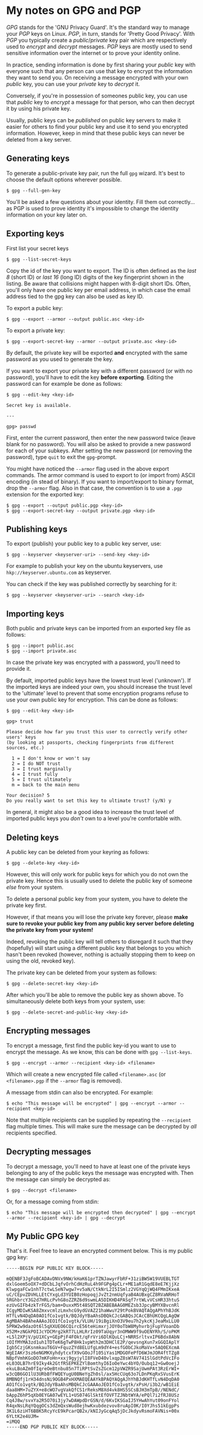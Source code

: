 # My notes on GPG and PGP
_GPG_ stands for the 'GNU Privacy Guard'. It's the standard way to manage your _PGP_
keys on Linux. _PGP_, in turn, stands for 'Pretty Good Privacy'. With _PGP_ you
typically create a _public_/_private_ key pair which are respectively used to _encrypt_
and _decrypt_ messages. _PGP_ keys are mostly used to send sensitive information over
the internet or to prove your identity online.

In practice, sending information is done by first sharing your _public_ key with
everyone such that any person can use that key to encrypt the information they want to
send you. On receiving a message encrypted with your own _public_ key,
you can use your _private_ key to _decrypt_ it.

Conversely, if you're in possession of someones public key, you can use that _public_
key to _encrypt_ a message for that person, who can then decrypt it by using his private
key.

Usually, public keys can be _published_ on public key servers to make it easier for
others to find your public key and use it to send you encrypted information. However,
keep in mind that these public keys can never be deleted from a key server.

## Generating keys

To generate a public-private key pair, run the full `gpg` wizard. It's best to choose
the default options wherever possible.

```
$ gpg --full-gen-key
```

You'll be asked a few questions about your identity. Fill them out correctly... as PGP
is used to prove identity it's impossible to change the identity information on
your key later on.

## Exporting keys

First list your secret keys

```
$ gpg --list-secret-keys
```

Copy the id of the key you want to export. The ID is often defined as the _last 8_
(short ID) or _last 16_ (long ID) digits of the key fingerprint shown in the listing. Be
aware that collisions might happen with 8-digit short IDs. Often, you'll only have one
public key per email address, in which case the email address tied to the gpg key can
also be used as key ID.

To export a public key:

```
$ gpg --export --armor --output public.asc <key-id>
```

To export a private key:

```
$ gpg --export-secret-key --armor --output private.asc <key-id>
```

By default, the private key will be exported **and** encrypted with the same password
as you used to generate the key.

If you want to export your private key with a different password (or with no password),
you'll have to edit the key **before exporting**. Editing the password can for example
be done as follows:

```
$ gpg --edit-key <key-id>

Secret key is available.

---

gpg> passwd
```

First, enter the current password, then enter the new password twice (leave blank for no
password). You will also be asked to provide a new password for each of your subkeys.
After setting the new password (or removing the password), type `quit` to exit the
`gpg`-prompt.

You might have noticed the `--armor` flag used in the above export commands. The armor
command is used to export to (or import from) ASCII encoding (in stead of binary). If
you want to import/export to binary format, drop the `--armor` flag. Also in that case,
the convention is to use a `.pgp` extension for the exported key:

```
$ gpg --export --output public.pgp <key-id>
$ gpg --export-secret-key --output private.pgp <key-id>
```

## Publishing keys

To export (publish) your public key to a public key server, use:

```
$ gpg --keyserver <keyserver-uri> --send-key <key-id>
```

For example to publish your key on the ubuntu keyservers, use
`hkp://keyserver.ubuntu.com` as keyserver.

You can check if the key was published correctly by searching for it:

```
$ gpg --keyserver <keyserver-uri> --search <key-id>
```

## Importing keys

Both public and private keys can be imported from an exported key file as follows:

```
$ gpg --import public.asc
$ gpg --import private.asc
```

In case the private key was encrypted with a password, you'll need to provide it.

By default, imported public keys have the lowest trust level ('unknown'). If the
imported keys are indeed your own, you should increase the trust level to the 'ultimate'
level to prevent that some encryption programs refuse to use your own public key for
encryption. This can be done as follows:

```
$ gpg --edit-key <key-id>

gpg> trust

Please decide how far you trust this user to correctly verify other users' keys
(by looking at passports, checking fingerprints from different sources, etc.)

  1 = I don't know or won't say
  2 = I do NOT trust
  3 = I trust marginally
  4 = I trust fully
  5 = I trust ultimately
  m = back to the main menu

Your decision? 5
Do you really want to set this key to ultimate trust? (y/N) y
```

In general, it might also be a good idea to increase the trust level of imported public
keys you _don't_ own to a level you're comfortable with.

## Deleting keys

A public key can be deleted from your keyring as follows:

```
$ gpg --delete-key <key-id>
```

However, this will only work for public keys for which you do not own the private key.
Hence this is usually used to delete the public key of someone _else_ from your system.

To delete a personal public key from your system, you have to delete the private key
first.

However, if that means you will lose the private key forever, please
**make sure to revoke your public key from any public key server**
**before deleting the private key from your system!**

Indeed, revoking the public key will tell others to disregard it such that they
(hopefully) will start using a different public key that belongs to you which
hasn't been revoked (however, nothing is actually stopping them to keep on using the
old, revoked key).

The private key can be deleted from your system as follows:

```
$ gpg --delete-secret-key <key-id>
```

After which you'll be able to remove the public key as shown above. To simultaneously
delete both keys from your system, use:

```
$ gpg --delete-secret-and-public-key <key-id>
```

## Encrypting messages

To encrypt a message, first find the public key-id you want to use to encrypt the
message. As we know, this can be done with `gpg --list-keys`.

```
$ gpg --encrypt --armor --recipient <key-id> <filename>
```

Which will create a new encrypted file called `<filename>.asc` (or `<filename>.pgp` if
the `--armor` flag is removed).

A message from stdin can also be encrypted. For example:

```
$ echo "This message will be encrypted" | gpg --encrypt --armor --recipient <key-id>
```

Note that multiple recipients can be supplied by repeating the `--recipient` flag
multiple times. This will make sure the message can be decrypted by _all_ recipients
specified.

## Decrypting messages

To decrypt a message, you'll need to have at least one of the private keys belonging to
any of the public keys the message was encrypted with. Then the message can simply be
decrypted as:

```
$ gpg --decrypt <filename>
```

Or, for a message coming from stdin:

```
$ echo "This message will be encrypted then decrypted" | gpg --encrypt --armor --recipient <key-id> | gpg --decrypt
```

## My Public GPG key

That's it. Feel free to leave an encrypted comment below. This is my public gpg key:

```
-----BEGIN PGP PUBLIC KEY BLOCK-----

mQENBF3JgFoBCADAvDNVx9NW/kHaK61prTZNJawyrFbRF+31ziBW5W19VUEBLTGT
dxlGoem5oOX7+dDCbLJqfvOrhCdHzRuL4h9FGPg4pCLr+ME1aR1GqdE8eE7KjjXz
KlwpgaFCw1nhT7ctwLSeN7wgw7+v5aN/CtkNrL2I5ISmlz2VGYqQjWQ4FMmIKxeA
uC/CEpvZDVHLLEtCYxgLd3YUIB0zHopoqjJvZt2nmUqfyaB4AUBxgCZ8RVaNRHoT
5RGhbrcY3G2d7HRLcPvhG8oZZRZ6d9swmLA5DIKHD4PASqf7rtWLvVCsHR33htuS
ezUvGIFb4zkTrFG5/bam+DuxxM5t48SQT2BZABEBAAG0MEZsb3JpcyBMYXBvcnRl
ICgyMDIwKSA8ZmxvcmlzLmxhcG9ydGVAZ21haWwuY29tPokBVAQTAQgAPhYhBJdK
HTfLvN4DqDA0AO1fCo1vgtk/BQJdyYBaAhsDBQkCJcGABQsJCAcCBhUKCQgLAgQW
AgMBAh4BAheAAAoJEO1fCo1vgtk/VLUH/19iBgiXnO3V9eu7h2ykcKjJeaMxLLU0
5PRW2w9dazOt6l5qXXUEO6CQircE56teHimxrjJOY0oTbW8MyhvrbjFupYVoanDb
X52M+zNGkPOIJcYDCMrg2kRT7LLHLRrIz09TaUqyr3nOMWW9f9uOENYRh/S/oPKM
+L5l2XPjV/pU1XCy+GEpPjF4FOkt/qFrVri6DlKQuLCj+NRRSrltvxIP6Bdx8AbN
iOIfMYMA3zd1uh1TDTeK6gTwP8Hk1vpWth2m3DHClE2P/qevsngXun7xGGQIAplY
Igb5CzjGKsnmkauT6GV+FquzZYd8ELUfgLm9dY4+esfGObCJkoMaVx+5AQ0EXcmA
WgEIAKr3sz6eNGMKXyhdytcxfX9vGOoJf105iYas1MDGOFePfD6WJmJOR4ftTZg8
NBpfVmhKGoDO7mKFoHn+xxj9gyjylI8FVeD40vlxqpZ8sW7AV741SlGdtPdVcIFo
eL03OLB7hrE9Iky4k2GtfRSEPKEZYlBomthyI6IoOeYwc4bYO/Oubq12+Gw0oejJ
ekuLBoAZm0fIqreOeBtnbu85n7TiRPtSvZsZGcm12pVWZR9SajUwmPAt3RzErWI+
w3cQB6GO1lU3URbBfFWQEYugU0BNeYgZh0sl/ax5HcCUq63o7LDnPKqRxSVusErK
8MBNQfj1rH34dnsNi9OGB4PxHXMAEQEAAYkBPAQYAQgAJhYhBJdKHTfLvN4DqDA0
AO1fCo1vgtk/BQJdyYBaAhsMBQkCJcGAAAoJEO1fCo1vgtk/xPsH/i3b2/wB1EiE
daa8HM+7uZYX+e8cWO7vgVakQfCS1rReksM8Xd4vk8HS5SCsBJH3mTpB//NENdC/
bAppZ6hP5qXb0EYGA07wEYL1+US074GlSktEfOVFTZJNbtWYA/ePQl7i2fRJ8USz
Cq4J8w/svxYa2R5O70i3jy7wDAWpdDrGSN/d/6KvIKSGaIJ5YHwAhYut09onFYol
R4qxNsLRqYQqgOCs3dZmQxsWud8ejhwKxubdezvov8ruApI0K/I0YJhs51kEgpPs
3K1L6ziHT6BBK5RcyYcE9kPcarQB2x/kNIJyGcqAq5jDcJkdyvRsmoFAVNis+00x
6YLtK2e4UJM=
=iMQQ
-----END PGP PUBLIC KEY BLOCK-----
```
